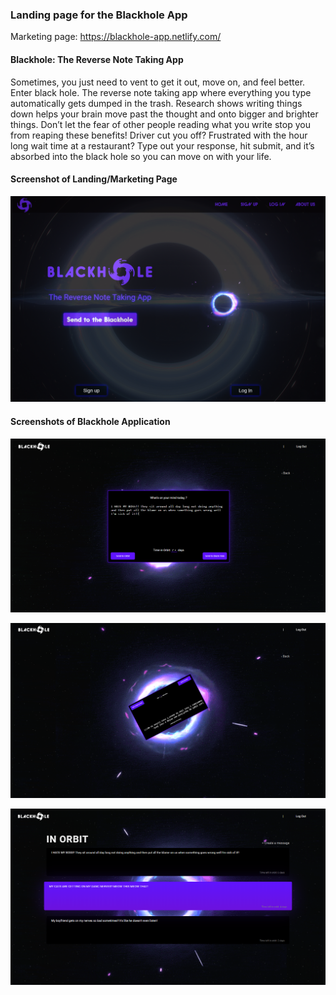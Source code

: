 ### Landing page for the Blackhole App

Marketing page: <a href="https://blackhole-app.netlify.com/">https://blackhole-app.netlify.com/</a>

#### Blackhole: The Reverse Note Taking App

Sometimes, you just need to vent to get it out, move on, and feel better.  Enter black hole. The reverse note taking app where everything you type automatically gets dumped in the trash. Research shows writing things down helps your brain move past the thought and onto bigger and brighter things. Don’t let the fear of other people reading what you write stop you from reaping these benefits! Driver cut you off? Frustrated with the hour long wait time at a restaurant? Type out your response, hit submit, and it’s absorbed into the black hole so you can move on with your life. 

#### Screenshot of Landing/Marketing Page 

![alt text](img/landingpage.PNG)

#### Screenshots of Blackhole Application

![alt text](img/screenshot1.PNG)

![alt text](img/screenshot3.PNG)

![alt text](img/screenshot4.PNG)

